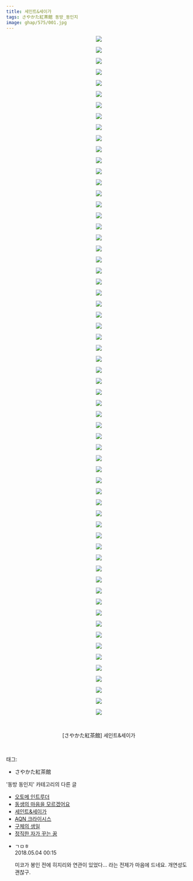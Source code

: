 ```yaml
---
title: 세인트&세이가
tags: さやかた紅茶館 동방_동인지
image: ghap/575/001.jpg
---
```

<div class="article">
<p style="text-align: center; clear: none; float: none;"><img src="{{ site.nasurl }}/ghap/575/001.jpg"/></p>
<p style="text-align: center; clear: none; float: none;"><img src="{{ site.nasurl }}/ghap/575/002.jpg"/></p>
<p style="text-align: center; clear: none; float: none;"><img src="{{ site.nasurl }}/ghap/575/003.jpg"/></p>
<p style="text-align: center; clear: none; float: none;"><img src="{{ site.nasurl }}/ghap/575/004.jpg"/></p>
<p style="text-align: center; clear: none; float: none;"><img src="{{ site.nasurl }}/ghap/575/005.jpg"/></p>
<p style="text-align: center; clear: none; float: none;"><img src="{{ site.nasurl }}/ghap/575/006.jpg"/></p>
<p style="text-align: center; clear: none; float: none;"><img src="{{ site.nasurl }}/ghap/575/007.jpg"/></p>
<p style="text-align: center; clear: none; float: none;"><img src="{{ site.nasurl }}/ghap/575/008.jpg"/></p>
<p style="text-align: center; clear: none; float: none;"><img src="{{ site.nasurl }}/ghap/575/009.jpg"/></p>
<p style="text-align: center; clear: none; float: none;"><img src="{{ site.nasurl }}/ghap/575/010.jpg"/></p>
<p style="text-align: center; clear: none; float: none;"><img src="{{ site.nasurl }}/ghap/575/011.jpg"/></p>
<p style="text-align: center; clear: none; float: none;"><img src="{{ site.nasurl }}/ghap/575/012.jpg"/></p>
<p style="text-align: center; clear: none; float: none;"><img src="{{ site.nasurl }}/ghap/575/013.jpg"/></p>
<p style="text-align: center; clear: none; float: none;"><img src="{{ site.nasurl }}/ghap/575/014.jpg"/></p>
<p style="text-align: center; clear: none; float: none;"><img src="{{ site.nasurl }}/ghap/575/015.jpg"/></p>
<p style="text-align: center; clear: none; float: none;"><img src="{{ site.nasurl }}/ghap/575/016.jpg"/></p>
<p style="text-align: center; clear: none; float: none;"><img src="{{ site.nasurl }}/ghap/575/017.jpg"/></p>
<p style="text-align: center; clear: none; float: none;"><img src="{{ site.nasurl }}/ghap/575/018.jpg"/></p>
<p style="text-align: center; clear: none; float: none;"><img src="{{ site.nasurl }}/ghap/575/019.jpg"/></p>
<p style="text-align: center; clear: none; float: none;"><img src="{{ site.nasurl }}/ghap/575/020.jpg"/></p>
<p style="text-align: center; clear: none; float: none;"><img src="{{ site.nasurl }}/ghap/575/021.jpg"/></p>
<p style="text-align: center; clear: none; float: none;"><img src="{{ site.nasurl }}/ghap/575/022.jpg"/></p>
<p style="text-align: center; clear: none; float: none;"><img src="{{ site.nasurl }}/ghap/575/023.jpg"/></p>
<p style="text-align: center; clear: none; float: none;"><img src="{{ site.nasurl }}/ghap/575/024.jpg"/></p>
<p style="text-align: center; clear: none; float: none;"><img src="{{ site.nasurl }}/ghap/575/025.jpg"/></p>
<p style="text-align: center; clear: none; float: none;"><img src="{{ site.nasurl }}/ghap/575/026.jpg"/></p>
<p style="text-align: center; clear: none; float: none;"><img src="{{ site.nasurl }}/ghap/575/027.jpg"/></p>
<p style="text-align: center; clear: none; float: none;"><img src="{{ site.nasurl }}/ghap/575/028.jpg"/></p>
<p style="text-align: center; clear: none; float: none;"><img src="{{ site.nasurl }}/ghap/575/029.jpg"/></p>
<p style="text-align: center; clear: none; float: none;"><img src="{{ site.nasurl }}/ghap/575/030.jpg"/></p>
<p style="text-align: center; clear: none; float: none;"><img src="{{ site.nasurl }}/ghap/575/031.jpg"/></p>
<p style="text-align: center; clear: none; float: none;"><img src="{{ site.nasurl }}/ghap/575/032.jpg"/></p>
<p style="text-align: center; clear: none; float: none;"><img src="{{ site.nasurl }}/ghap/575/033.jpg"/></p>
<p style="text-align: center; clear: none; float: none;"><img src="{{ site.nasurl }}/ghap/575/034.jpg"/></p>
<p style="text-align: center; clear: none; float: none;"><img src="{{ site.nasurl }}/ghap/575/035.jpg"/></p>
<p style="text-align: center; clear: none; float: none;"><img src="{{ site.nasurl }}/ghap/575/036.jpg"/></p>
<p style="text-align: center; clear: none; float: none;"><img src="{{ site.nasurl }}/ghap/575/037.jpg"/></p>
<p style="text-align: center; clear: none; float: none;"><img src="{{ site.nasurl }}/ghap/575/038.jpg"/></p>
<p style="text-align: center; clear: none; float: none;"><img src="{{ site.nasurl }}/ghap/575/039.jpg"/></p>
<p style="text-align: center; clear: none; float: none;"><img src="{{ site.nasurl }}/ghap/575/040.jpg"/></p>
<p style="text-align: center; clear: none; float: none;"><img src="{{ site.nasurl }}/ghap/575/041.jpg"/></p>
<p style="text-align: center; clear: none; float: none;"><img src="{{ site.nasurl }}/ghap/575/042.jpg"/></p>
<p style="text-align: center; clear: none; float: none;"><img src="{{ site.nasurl }}/ghap/575/043.jpg"/></p>
<p style="text-align: center; clear: none; float: none;"><img src="{{ site.nasurl }}/ghap/575/044.jpg"/></p>
<p style="text-align: center; clear: none; float: none;"><img src="{{ site.nasurl }}/ghap/575/045.jpg"/></p>
<p style="text-align: center; clear: none; float: none;"><img src="{{ site.nasurl }}/ghap/575/046.jpg"/></p>
<p style="text-align: center; clear: none; float: none;"><img src="{{ site.nasurl }}/ghap/575/047.jpg"/></p>
<p style="text-align: center; clear: none; float: none;"><img src="{{ site.nasurl }}/ghap/575/048.jpg"/></p>
<p style="text-align: center; clear: none; float: none;"><img src="{{ site.nasurl }}/ghap/575/049.jpg"/></p>
<p style="text-align: center; clear: none; float: none;"><img src="{{ site.nasurl }}/ghap/575/050.jpg"/></p>
<p style="text-align: center; clear: none; float: none;"><img src="{{ site.nasurl }}/ghap/575/051.jpg"/></p>
<p style="text-align: center; clear: none; float: none;"><img src="{{ site.nasurl }}/ghap/575/052.jpg"/></p>
<p style="text-align: center; clear: none; float: none;"><img src="{{ site.nasurl }}/ghap/575/053.jpg"/></p>
<p style="text-align: center; clear: none; float: none;"><img src="{{ site.nasurl }}/ghap/575/054.jpg"/></p>
<p style="text-align: center; clear: none; float: none;"><img src="{{ site.nasurl }}/ghap/575/055.jpg"/></p>
<p style="text-align: center; clear: none; float: none;"><img src="{{ site.nasurl }}/ghap/575/056.jpg"/></p>
<p style="text-align: center; clear: none; float: none;"><img src="{{ site.nasurl }}/ghap/575/057.jpg"/></p>
<p style="text-align: center; clear: none; float: none;"><img src="{{ site.nasurl }}/ghap/575/058.jpg"/></p>
<p style="text-align: center; clear: none; float: none;"><img src="{{ site.nasurl }}/ghap/575/059.jpg"/></p>
<p style="text-align: center; clear: none; float: none;"><img src="{{ site.nasurl }}/ghap/575/060.jpg"/></p>
<p style="text-align: center; clear: none; float: none;"><img src="{{ site.nasurl }}/ghap/575/061.jpg"/></p>
<p style="text-align: center; clear: none; float: none;"><img src="{{ site.nasurl }}/ghap/575/062.jpg"/></p>
<p style="text-align: center; clear: none; float: none;"><br/></p>
<p style="text-align: center; clear: none; float: none;">[さやかた紅茶館] 세인트&amp;세이가</p>
<p><br/></p>
</div><div class="tagTrail">
<p>태그: </p>
<ul>
<li>さやかた紅茶館</li>
</ul>
</div><div class="another">
<p>'동방 동인지' 카테고리의 다른 글</p>
<ul>
<li><a href="/2016-06-26-ghap_577">오토메 인트루더</a></li>
<li><a href="/2016-06-26-ghap_576">동생의 마음을 모르겠어요</a></li>
<li><a href="/2016-06-26-ghap_575">세인트&amp;세이가</a></li>
<li><a href="/2016-06-26-ghap_574">AQN 크라이시스</a></li>
<li><a href="/2016-06-26-ghap_573">구체의 생일</a></li>
<li><a href="/2016-06-26-ghap_572">정직한 자가 꾸는 꿈</a></li>
</ul>
</div><div class="cb_module cb_fluid">
<div class="cb_wrt cb_profile">
<div class="comment">
<ul>
<li class="cb_thumb_off" id="comment15250161">
<div class="cb_comment_area">
<div class="cb_info_area">
<div class="cb_section">
<span class="cb_nick_name">ㄱㅁㅎ</span>
</div>
<div class="cb_section">
<span class="cb_date">2018.05.04 00:15 </span>
</div>
</div>
<div class="cb_dsc_comment">
<p class="cb_dsc">
											미코가 봉인 전에 히지리와 연관이 있었다... 라는 전제가 마음에 드네요. 개연성도 괜찮구.
										</p>
</div>
</div></li>
</ul>
</div>
</div><!-- commentList close -->
</div>